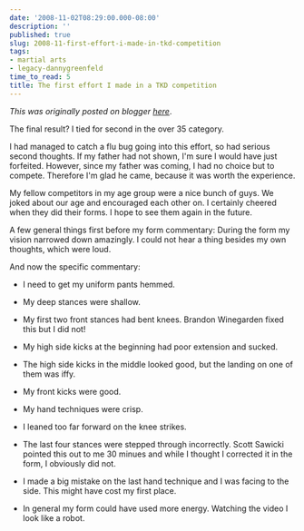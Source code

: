 ```yaml
---
date: '2008-11-02T08:29:00.000-08:00'
description: ''
published: true
slug: 2008-11-first-effort-i-made-in-tkd-competition
tags:
- martial arts
- legacy-dannygreenfeld
time_to_read: 5
title: The first effort I made in a TKD competition
---
```


*This was originally posted on blogger [here](https://dannygreenfeld.blogspot.com/2008/11/first-effort-i-made-in-tkd-competition.html)*.

The final result?  I tied for second in the over 35 category.

I had managed to catch a flu bug going into this effort, so had serious second thoughts.  If my father had not shown, I'm sure I would have just forfeited.  However, since my father was coming, I had no choice but to compete.  Therefore I'm glad he came, because it was worth the experience.

My fellow competitors in my age group were a nice bunch of guys.  We joked about our age and encouraged each other on.  I certainly cheered when they did their forms.  I hope to see them again in the future.

A few general things first before my form commentary: During the form my vision narrowed down amazingly.  I could not hear a thing besides my own thoughts, which were loud.

And now the specific commentary:


- I need to get my uniform pants hemmed.

- My deep stances were shallow.
- My first two front stances had bent knees.  Brandon Winegarden fixed this but I did not!

- My high side kicks at the beginning had poor extension and sucked.
- The high side kicks in the middle looked good, but the landing on one of them was iffy.

- My front kicks were good.
- My hand techniques were crisp.
- I leaned too far forward on the knee strikes.
- The last four stances were stepped through incorrectly.  Scott Sawicki pointed this out to me 30 minues and while I thought I corrected it in the form, I obviously did not.

- I made a big mistake on the last hand technique and I was facing to the side.  This might have cost my first place.

- In general my form could have used more energy.  Watching the video I look like a robot.


